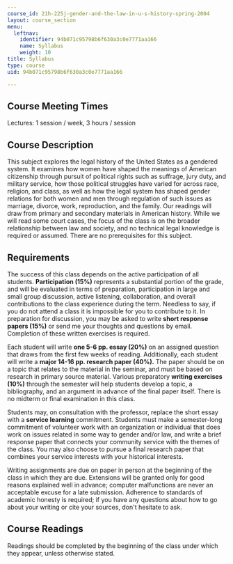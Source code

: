 ```yaml
---
course_id: 21h-225j-gender-and-the-law-in-u-s-history-spring-2004
layout: course_section
menu:
  leftnav:
    identifier: 94b071c95798b6f630a3c0e7771aa166
    name: Syllabus
    weight: 10
title: Syllabus
type: course
uid: 94b071c95798b6f630a3c0e7771aa166

---
```


Course Meeting Times
--------------------

Lectures: 1 session / week, 3 hours / session

Course Description
------------------

This subject explores the legal history of the United States as a gendered system. It examines how women have shaped the meanings of American citizenship through pursuit of political rights such as suffrage, jury duty, and military service, how those political struggles have varied for across race, religion, and class, as well as how the legal system has shaped gender relations for both women and men through regulation of such issues as marriage, divorce, work, reproduction, and the family. Our readings will draw from primary and secondary materials in American history. While we will read some court cases, the focus of the class is on the broader relationship between law and society, and no technical legal knowledge is required or assumed. There are no prerequisites for this subject.

Requirements
------------

The success of this class depends on the active participation of all students. **Participation (15%)** represents a substantial portion of the grade, and will be evaluated in terms of preparation, participation in large and small group discussion, active listening, collaboration, and overall contributions to the class experience during the term. Needless to say, if you do not attend a class it is impossible for you to contribute to it. In preparation for discussion, you may be asked to write **short response papers (15%)** or send me your thoughts and questions by email. Completion of these written exercises is required.

Each student will write **one 5-6 pp. essay (20%)** on an assigned question that draws from the first few weeks of reading. Additionally, each student will write a **major 14-16 pp. research paper (40%).** The paper should be on a topic that relates to the material in the seminar, and must be based on research in primary source material. Various preparatory **writing exercises (10%)** through the semester will help students develop a topic, a bibliography, and an argument in advance of the final paper itself. There is no midterm or final examination in this class.

Students may, on consultation with the professor, replace the short essay with a **service learning** commitment. Students must make a semester-long commitment of volunteer work with an organization or individual that does work on issues related in some way to gender and/or law, and write a brief response paper that connects your community service with the themes of the class. You may also choose to pursue a final research paper that combines your service interests with your historical interests.

Writing assignments are due on paper in person at the beginning of the class in which they are due. Extensions will be granted only for good reasons explained well in advance; computer malfunctions are never an acceptable excuse for a late submission. Adherence to standards of academic honesty is required; if you have any questions about how to go about your writing or cite your sources, don't hesitate to ask.

Course Readings
---------------

Readings should be completed by the beginning of the class under which they appear, unless otherwise stated.